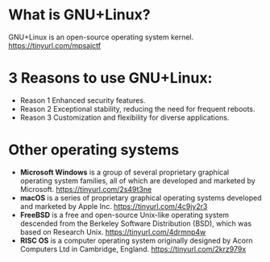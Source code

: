 # What is GNU+Linux?
GNU+Linux is an open-source operating system kernel.
https://tinyurl.com/mpsajctf
# 3 Reasons to use GNU+Linux:
* Reason 1 Enhanced security features.
* Reason 2 Exceptional stability, reducing the need for frequent reboots.
* Reason 3 Customization and flexibility for diverse applications.
# Other operating systems
* **Microsoft Windows** is a group of several proprietary graphical operating system families, all of which are developed and marketed by Microsoft.
https://tinyurl.com/2s49t3ne
* **macOS** is a series of proprietary graphical operating systems developed and marketed by Apple Inc. 
https://tinyurl.com/4c9jy2r3
* **FreeBSD** is a free and open-source Unix-like operating system descended from the Berkeley Software Distribution (BSD), which was based on Research Unix.
https://tinyurl.com/4drmnp4w
* **RISC OS** is a computer operating system originally designed by Acorn Computers Ltd in Cambridge, England. 
https://tinyurl.com/2krz979x
